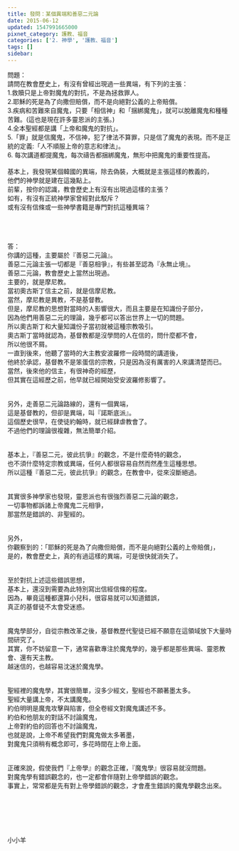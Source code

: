 ```yaml
---
title: 發問：某個異端和善惡二元論
date: 2015-06-12
updated: 1547991665000
pixnet_category: 護教、福音
categories: ['2. 神學', '護教、福音']
tags: []
sidebar: 
---
```


<p>問題：<br/>請問在教會歷史上，有沒有曾經出現過一些異端，有下列的主張： <br/>1.救贖只是上帝對魔鬼的對抗，不是為拯救罪人。 <br/>2.耶穌的死是為了向撒但賠償，而不是向絕對公義的上帝賠償。 <br/>3.疾病和苦難來自魔鬼，只要「相信神」和「捆綁魔鬼」，就可以脫離魔鬼和種種苦難。(這也是現在許多靈恩派的主張。)<br/>4.全本聖經都是講「上帝和魔鬼的對抗」。 <br/>5.「罪」就是信魔鬼，不信神，犯了律法不算罪，只是信了魔鬼的表現。而不是正統的定義:「人不順服上帝的意志和律法」。<br/>6. 每次講道都提魔鬼，每次禱告都捆綁魔鬼，無形中把魔鬼的重要性提高。<br/><!--more--> <br/>基本上，我發現某個韓國的異端，除去偽裝，大概就是主張這樣的教義的，<br/>他們的神學就是建在這幾點上。<br/>前輩，按你的認識，教會歷史上有沒有出現過這樣的主張？<br/>如有，有沒有正統神學家曾經對此駁斥？<br/>或有沒有信條或一些神學書籍是專門對抗這種異端？<br/><br/><br/><br/><br/>答：<br/>你講的這種，主要屬於『善惡二元論』。<br/>善惡二元論主張一切都是『善惡相爭』，有些甚至認為『永無止境』。<br/>善惡二元論，教會歷史上當然出現過。<br/>主要的，就是摩尼教。<br/>當初奧古斯丁信主之前，就是信摩尼教。<br/>當然，摩尼教是異教，不是基督教。<br/>但是，摩尼教的思想對當時的人影響很大，而且主要是在知識份子部分，<br/>因為他們用善惡二元的理論，幾乎都可以答出世界上一切的問題。<br/>所以奧古斯丁和大量知識份子當初就被這種宗教吸引。<br/>奧古斯丁當時就認為，基督教都是沒學問的人在信的，問什麼都不會，<br/>所以他很不屑。<br/>一直到後來，他聽了當時的大主教安波羅修一段時間的講道後，<br/>他終於承認，基督教不是笨蛋信的宗教，只是因為沒有厲害的人來講清楚而已。<br/>當然，後來他的信主，有很神奇的經歷，<br/>但其實在這經歷之前，他早就已經開始受安波羅修影響了。<br/> <br/><br/>另外，走善惡二元論路線的，還有一個異端，<br/>這是基督教的，但卻是異端，叫『諾斯底派』。<br/>這個歷史很早，在使徒約翰時，就已經肆虐教會了。<br/>不過他們的理論很複雜，無法簡單介紹。<br/><br/> <br/>基本上，『善惡二元，彼此抗爭』的觀念，不是什麼奇特的觀念，<br/>也不須什麼特定宗教或異端，任何人都很容易自然而然產生這種思想。<br/>所以這種『善惡二元，彼此抗爭』的觀念，在教會中，從來沒斷絕過。<br/> <br/><br/>其實很多神學家也發現，靈恩派也有很強烈善惡二元論的觀念，<br/>一切事物都訴諸上帝魔鬼二元相爭，<br/>那當然是錯誤的、非聖經的。<br/> <br/><br/>另外，<br/>你觀察到的：「耶穌的死是為了向撒但賠償，而不是向絕對公義的上帝賠償」，<br/>是的，教會歷史上，真的有過這樣的異端，可是很快就消失了。<br/><br/> <br/>至於對抗上述這些錯誤思想，<br/>基本上，還沒到需要為此特別寫出信經信條的程度。<br/>因為，畢竟這種都還算小兒科，很容易就可以知道錯誤，<br/>真正的基督徒不太會受迷惑。<br/> <br/><br/>魔鬼學部分，自從宗教改革之後，基督教歷代聖徒已經不願意在這領域放下大量時間研究了。<br/>其實，你不妨留意一下，通常喜歡專注於魔鬼學的，幾乎都是那些異端、靈恩教會、還有天主教。<br/>越迷信的，也越容易沈迷於魔鬼學。<br/> <br/><br/>聖經裡的魔鬼學，其實很簡單，沒多少經文，聖經也不願著墨太多。<br/>聖經大量講上帝，不太講魔鬼。<br/>約伯明明是魔鬼攻擊與陷害，但全卷經文對魔鬼講述不多。<br/>約伯和他朋友的對話不討論魔鬼，<br/>上帝對約伯的回答也不討論魔鬼，<br/>也就是說，上帝不希望我們對魔鬼做太多著墨，<br/>對魔鬼只須稍有概念即可，多花時間在上帝上面。<br/><br/><br/>正確來說，假使我們『上帝學』的觀念正確，『魔鬼學』很容易就沒問題。<br/>對魔鬼學有錯誤觀念的，也一定都會伴隨對上帝學錯誤的觀念。<br/>事實上，常常都是先有對上帝學錯誤的觀念，才會產生錯誤的魔鬼學觀念出來。<br/><br/><br/><br/><br/><br/><br/>小小羊<br/><br/><br/><br/></p>